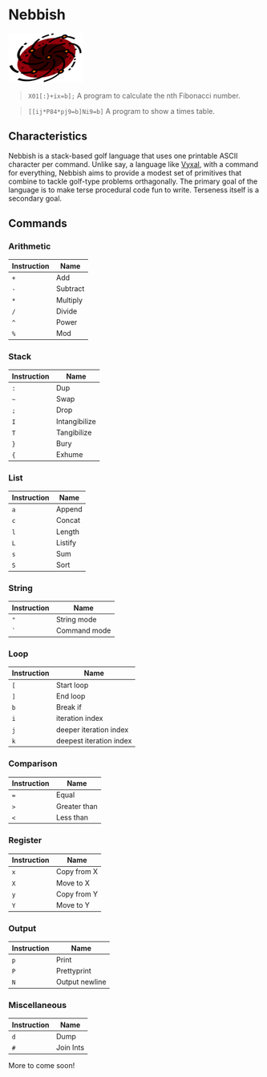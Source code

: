 # Nebbish
<img src="res/nebbish-logo.png" width="150" height="100">

> `X01[:}+ix=b];` A program to calculate the nth Fibonacci number.

> `[[ij*P84*pj9=b]Ni9=b]` A program to show a times table.

## Characteristics

Nebbish is a stack-based golf language that uses one printable ASCII character per command. Unlike say, a language like [Vyxal](https://github.com/Vyxal/Vyxal), with a command for everything, Nebbish aims to provide a modest set of primitives that combine to tackle golf-type problems orthagonally. The primary goal of the language is to make terse procedural code fun to write. Terseness itself is a secondary goal.

## Commands

### Arithmetic
| Instruction | Name        |
|-------------|-------------|
| `+`         | Add         |
| `-`         | Subtract    |
| `*`         | Multiply    |
| `/`         | Divide      |
| `^`         | Power       |
| `%`         | Mod         |

### Stack
| Instruction | Name         |
|-------------|--------------|
| `:`         | Dup          |
| `~`         | Swap         |
| `;`         | Drop         |
| `I`         | Intangibilize|
| `T`         | Tangibilize  |
| `}`         | Bury          |
| `{`         | Exhume         |

### List
| Instruction | Name         |
|-------------|--------------|
| `a`         | Append       |
| `c`         | Concat       |
| `l`         | Length       |
| `L`         | Listify      |
| `s`         | Sum          |
| `S`         | Sort         |

### String
| Instruction | Name        |
|-------------|-------------|
| `"`         | String mode  |
| `` ` ``     | Command mode  |

### Loop
| Instruction | Name         |
|-------------|--------------|
| `[`         | Start loop         |
| `]`         | End loop         |
| `b`         | Break if     |
| `i`         | iteration index      |
| `j`         | deeper iteration index      |
| `k`         | deepest iteration index      |

### Comparison
| Instruction | Name         |
|-------------|--------------|
| `=`         | Equal        |
| `>`         | Greater than |
| `<`         | Less than    |

### Register
| Instruction | Name         |
|-------------|--------------|
| `x`         | Copy from X       |
| `X`         | Move to X    |
| `y`         | Copy from Y       |
| `Y`         | Move to Y    |

### Output
| Instruction | Name         |
|-------------|--------------|
| `p`         | Print        |
| `P`         | Prettyprint  |
| `N`         | Output newline |

### Miscellaneous
| Instruction | Name         |
|-------------|--------------|
| `d`         | Dump         |
| `#`         | Join Ints    |

More to come soon!
